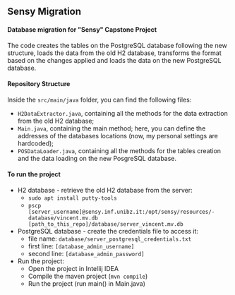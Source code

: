 ## Sensy Migration

#### Database migration for "Sensy" Capstone Project
The code creates the tables on the PostgreSQL database following the new structure, loads the data from the old H2 database, transforms the format based on the changes applied and loads the data on the new PostgreSQL database.

#### Repository Structure
Inside the `src/main/java` folder, you can find the following files:
- `H2DataExtractor.java`, containing all the methods for the data extraction from the old H2 database;
- `Main.java`, containing the main method; here, you can define the addresses of the databases locations (now, my personal settings are hardcoded);
- `POSDataLoader.java`, containing all the methods for the tables creation and the data loading on the new PosgreSQL database.

#### To run the project
- H2 database - retrieve the old H2 database from the server:
    - `sudo apt install putty-tools`
    - `pscp [server_username]@sensy.inf.unibz.it:/opt/sensy/resources/-database/vincent.mv.db [path_to_this_repo]/database/server_vincent.mv.db`
- PostgreSQL database - create the credentials file to access it:
    - file name: `database/server_postgresql_credentials.txt`
    - first line: `[database_admin_username]`
    - second line: `[database_admin_password]`
- Run the project:
    - Open the project in Intellij IDEA
    - Compile the maven project (`mvn compile`)
    - Run the project (run main() in Main.java)
